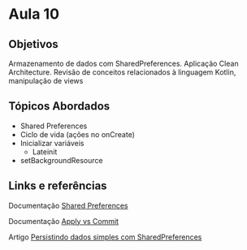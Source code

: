# Aula 10

## Objetivos
Armazenamento de dados com SharedPreferences. Aplicação Clean Architecture. Revisão de conceitos relacionados à linguagem Kotlin, manipulação de views

## Tópicos Abordados
- Shared Preferences
- Ciclo de vida (ações no onCreate)
- Inicializar variáveis
    - Lateinit
- setBackgroundResource



## Links e referências

Documentação [Shared Preferences](https://developer.android.com/training/data-storage/shared-preferences?hl=pt-br)

Documentação [Apply vs Commit](https://developer.android.com/reference/android/content/SharedPreferences.Editor#public-methods_1)

Artigo [Persistindo dados simples com SharedPreferences](https://medium.com/android-dev-br/sharedpreferences-d34768fcda45)



